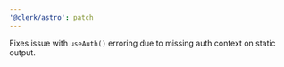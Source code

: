 ```yaml
---
'@clerk/astro': patch
---
```


Fixes issue with `useAuth()` erroring due to missing auth context on static output.
